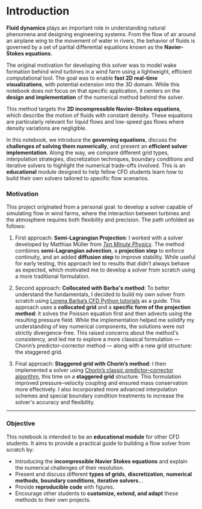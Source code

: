 # Introduction

**Fluid dynamics** plays an important role in understanding natural phenomena and designing engineering systems. From the flow of air around an airplane wing to the movement of water in rivers, the behavior of fluids is governed by a set of partial differential equations known as the **Navier-Stokes equations**.

The original motivation for developing this solver was to model wake formation behind wind turbines in a wind farm using a lightweight, efficient computational tool. The goal was to enable **fast 2D real-time visualizations**, with potential extension into the 3D domain. While this notebook does not focus on that specific application, it centers on the **design and implementation** of the numerical method behind the solver.

This method targets the **2D incompressible Navier-Stokes equations**, which describe the motion of fluids with constant density. These equations are particularly relevant for liquid flows and low-speed gas flows where density variations are negligible.

In this notebook, we introduce the **governing equations**, discuss the **challenges of solving them numerically**, and present an **efficient solver implementation**. Along the way, we compare different grid types, interpolation strategies, discretization techniques, boundary conditions and iterative solvers to highlight the numerical trade-offs involved. This is an **educational** module designed to help fellow CFD students learn how to build their own solvers tailored to specific flow scenarios.
 
### Motivation

This project originated from a personal goal: to develop a solver capable of simulating flow in wind farms, where the interaction between turbines and the atmosphere requires both flexibility and precision. The path unfolded as follows:

1. First approach: **Semi-Lagrangian Projection**: I worked with a solver developed by Matthias Müller from [*Ten Minute Physics*][muller]. The method combines **semi-Lagrangian advection**, a **projection step** to enforce continuity, and an added **diffusion step** to improve stability. While useful for early testing, this approach led to results that didn’t always behave as expected, which motivated me to develop a solver from scratch using a more traditional formulation.

2. Second approach: **Collocated with Barba's method**: To better understand the fundamentals, I decided to build my own solver from scratch using [Lorena Barba’s CFD Python tutorials][barba] as a guide. This approach uses a **collocated grid** and a **specific form of the projection method**: it solves the Poisson equation first and then advects using the resulting pressure field. While the implementation helped me solidify my understanding of key numerical components, the solutions were not strictly divergence-free. This raised concerns about the method's consistency, and led me to explore a more classical formulation — Chorin’s predictor–corrector method — along with a new grid structure: the staggered grid.

3. Final approach: **Staggered grid with Chorin’s method**: I then implemented a solver using [Chorin’s classic predictor–corrector algorithm][chorin], this time on a **staggered grid** structure. This formulation improved pressure–velocity coupling and ensured mass conservation more effectively. I also incorporated more advanced interpolation schemes and special boundary condition treatments to increase the solver's accuracy and flexibility.

---
[muller]: https://github.com/matthias-research/pages/blob/master/tenMinutePhysics/17-fluidSim.html "Matthias Müller's Ten Minute Physics: Fluid Simulation"
[barba]: https://github.com/barbagroup/CFDPython "Lorena Barba's CFD Python Tutorials"
[chorin]: https://math.berkeley.edu/~chorin/chorin68.pdf "A.J. Chorin (1968) – Numerical Solution of the Navier-Stokes Equations"


### Objective

This notebook is intended to be an **educational module** for other CFD students. It aims to provide a practical guide to building a flow solver from scratch by:

- Introducing the **incompressible Navier Stokes equations** and explain the numerical challenges of their resolution.   
- Present and discuss different **types of grids**, **discretization**, **numerical methods**, **boundary conditions**, **iterative solvers**...   
- Provide **reproducible code** with figures. 
- Encourage other students to **customize, extend, and adapt** these methods to their own projects.



